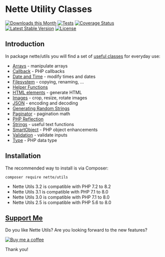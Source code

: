 # Nette Utility Classes

[![Downloads this Month](https://img.shields.io/packagist/dm/nette/utils.svg)](https://packagist.org/packages/nette/utils)
[![Tests](https://github.com/nette/utils/workflows/Tests/badge.svg?branch=master)](https://github.com/nette/utils/actions)
[![Coverage Status](https://coveralls.io/repos/github/nette/utils/badge.svg?branch=master)](https://coveralls.io/github/nette/utils?branch=master)
[![Latest Stable Version](https://poser.pugx.org/nette/utils/v/stable)](https://github.com/nette/utils/releases)
[![License](https://img.shields.io/badge/license-New%20BSD-blue.svg)](https://github.com/nette/utils/blob/master/license.md)

## Introduction

In package nette/utils you will find a set of [useful classes](https://doc.nette.org/utils) for everyday use:

- [Arrays](https://doc.nette.org/arrays) - manipulate arrays
- [Callback](https://doc.nette.org/callback) - PHP callbacks
- [Date and Time](https://doc.nette.org/datetime) - modify times and dates
- [Filesystem](https://doc.nette.org/filesystem) - copying, renaming, …
- [Helper Functions](https://doc.nette.org/helpers)
- [HTML elements](https://doc.nette.org/html-elements) - generate HTML
- [Images](https://doc.nette.org/images) - crop, resize, rotate images
- [JSON](https://doc.nette.org/json) - encoding and decoding
- [Generating Random Strings](https://doc.nette.org/random)
- [Paginator](https://doc.nette.org/paginator) - pagination math
- [PHP Reflection](https://doc.nette.org/reflection)
- [Strings](https://doc.nette.org/strings) - useful text functions
- [SmartObject](https://doc.nette.org/smartobject) - PHP object enhancements
- [Validation](https://doc.nette.org/validators) - validate inputs
- [Type](https://doc.nette.org/type) - PHP data type

## Installation

The recommended way to install is via Composer:

```
composer require nette/utils
```

- Nette Utils 3.2 is compatible with PHP 7.2 to 8.2
- Nette Utils 3.1 is compatible with PHP 7.1 to 8.0
- Nette Utils 3.0 is compatible with PHP 7.1 to 8.0
- Nette Utils 2.5 is compatible with PHP 5.6 to 8.0

## [Support Me](https://github.com/sponsors/dg)

Do you like Nette Utils? Are you looking forward to the new features?

[![Buy me a coffee](https://files.nette.org/icons/donation-3.svg)](https://github.com/sponsors/dg)

Thank you!
